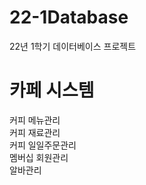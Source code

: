 # 22-1Database
22년 1학기 데이터베이스 프로젝트

<h1>카페 시스템</h1>

커피 메뉴관리<br>
커피 재료관리<br>
커피 일일주문관리<br>
멤버십 회원관리<br>
알바관리<br>


